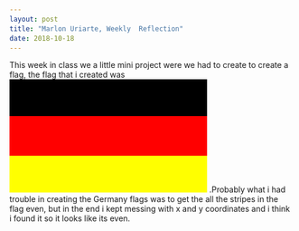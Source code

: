 ```yaml
---
layout: post
title: "Marlon Uriarte, Weekly  Reflection"
date: 2018-10-18
---
```



This week in class we a little mini project were we had to create to create a flag, the flag that i created was![Germany](images/Germany.png)
.Probably what i had trouble in creating the Germany flags was to get the all the stripes in the flag even, but in the end i kept messing with x and y coordinates 
and i think i found it so it looks like its even.
